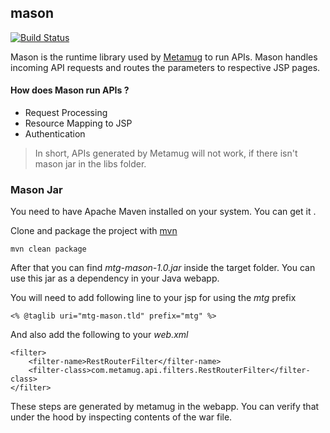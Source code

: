 ## mason

[![Build Status](https://travis-ci.org/metamug/mason.svg?branch=master)](https://travis-ci.org/metamug/mason) 

Mason is the runtime library used by [Metamug](https://metamug.com) to run APIs. Mason handles incoming API requests and routes the parameters to respective JSP pages.

#### How does Mason run APIs ?

- Request Processing
- Resource Mapping to JSP
- Authentication

> In short, APIs generated by Metamug will not work, if there isn't mason jar in the libs folder.

### Mason Jar
You need to have Apache Maven installed on your system. You can get it . 

Clone and package the project with <a href="https://maven.apache.org/download.cgi" target="_blank">mvn</a>

```
mvn clean package
```

After that you can find *mtg-mason-1.0.jar* inside the target folder. You can use this jar as a dependency in your Java webapp.

You will need to add following line to your jsp for using the *mtg* prefix
```  
<% @taglib uri="mtg-mason.tld" prefix="mtg" %>
```

And also add the following to your *web.xml*
```
<filter>
    <filter-name>RestRouterFilter</filter-name>
    <filter-class>com.metamug.api.filters.RestRouterFilter</filter-class>
</filter>
```

These steps are generated by metamug in the webapp. You can verify that under the hood by inspecting contents of the war file.
